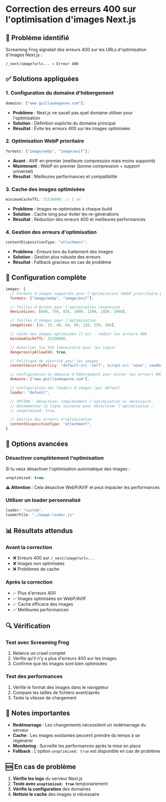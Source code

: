 # Correction des erreurs 400 sur l'optimisation d'images Next.js

## 🚨 Problème identifié

Screaming Frog signalait des erreurs 400 sur les URLs d'optimisation d'images Next.js :

```
/_next/image?url=... → Erreur 400
```

## ✅ Solutions appliquées

### 1. **Configuration du domaine d'hébergement**

```javascript
domains: ["www.guillaumeganne.com"];
```

- **Problème** : Next.js ne savait pas quel domaine utiliser pour l'optimisation
- **Solution** : Définition explicite du domaine principal
- **Résultat** : Évite les erreurs 400 sur les images optimisées

### 2. **Optimisation WebP prioritaire**

```javascript
formats: ["image/webp", "image/avif"];
```

- **Avant** : AVIF en premier (meilleure compression mais moins supporté)
- **Maintenant** : WebP en premier (bonne compression + support universel)
- **Résultat** : Meilleures performances et compatibilité

### 3. **Cache des images optimisées**

```javascript
minimumCacheTTL: 31536000; // 1 an
```

- **Problème** : Images re-optimisées à chaque build
- **Solution** : Cache long pour éviter les re-générations
- **Résultat** : Réduction des erreurs 400 et meilleures performances

### 4. **Gestion des erreurs d'optimisation**

```javascript
contentDispositionType: "attachment";
```

- **Problème** : Erreurs lors du traitement des images
- **Solution** : Gestion plus robuste des erreurs
- **Résultat** : Fallback gracieux en cas de problème

## 🔧 Configuration complète

```javascript
images: {
  // Formats d'images supportés pour l'optimisation (WebP prioritaire pour les performances)
  formats: ["image/webp", "image/avif"],

  // Tailles d'écrans pour l'optimisation responsive
  deviceSizes: [640, 750, 828, 1080, 1200, 1920, 2048],

  // Tailles d'images pour l'optimisation
  imageSizes: [16, 32, 48, 64, 96, 128, 256, 384],

  // Cache des images optimisées (1 an) - réduit les erreurs 400
  minimumCacheTTL: 31536000,

  // Autoriser les SVG (nécessaire pour les logos)
  dangerouslyAllowSVG: true,

  // Politique de sécurité pour les images
  contentSecurityPolicy: "default-src 'self'; script-src 'none'; sandbox;",

  // Configuration du domaine d'hébergement pour éviter les erreurs 400
  domains: ["www.guillaumeganne.com"],

  // Configuration des loaders d'images (par défaut)
  loader: "default",

  // OPTION : Désactiver complètement l'optimisation si nécessaire
  // Décommentez la ligne suivante pour désactiver l'optimisation :
  // unoptimized: true,

  // Gestion des erreurs d'optimisation
  contentDispositionType: "attachment",
}
```

## 🚀 Options avancées

### **Désactiver complètement l'optimisation**

Si tu veux désactiver l'optimisation automatique des images :

```javascript
unoptimized: true;
```

**⚠️ Attention** : Cela désactive WebP/AVIF et peut impacter les performances

### **Utiliser un loader personnalisé**

```javascript
loader: "custom",
loaderFile: "./image-loader.js"
```

## 📊 Résultats attendus

### **Avant la correction**

- ❌ Erreurs 400 sur `/_next/image?url=...`
- ❌ Images non optimisées
- ❌ Problèmes de cache

### **Après la correction**

- ✅ Plus d'erreurs 400
- ✅ Images optimisées en WebP/AVIF
- ✅ Cache efficace des images
- ✅ Meilleures performances

## 🔍 Vérification

### **Test avec Screaming Frog**

1. Relance un crawl complet
2. Vérifie qu'il n'y a plus d'erreurs 400 sur les images
3. Confirme que les images sont bien optimisées

### **Test des performances**

1. Vérifie le format des images dans le navigateur
2. Compare les tailles de fichiers avant/après
3. Teste la vitesse de chargement

## 📝 Notes importantes

- **Redémarrage** : Les changements nécessitent un redémarrage du serveur
- **Cache** : Les images existantes peuvent prendre du temps à se régénérer
- **Monitoring** : Surveille les performances après la mise en place
- **Fallback** : L'option `unoptimized: true` est disponible en cas de problème

## 🆘 En cas de problème

1. **Vérifie les logs** du serveur Next.js
2. **Teste avec `unoptimized: true`** temporairement
3. **Vérifie la configuration** des domaines
4. **Nettoie le cache** des images si nécessaire
